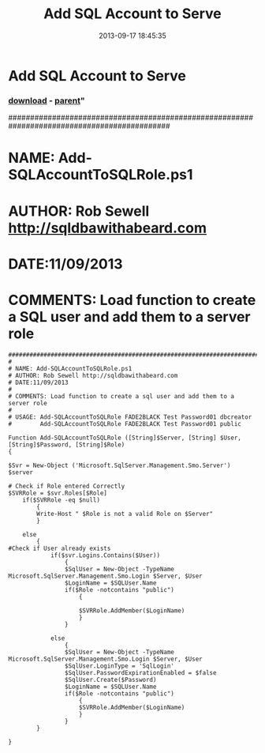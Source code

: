 ﻿---
pid:            4475
parent:         4461
children:       
poster:         Rob Sewell
title:          Add SQL Account to Serve
date:           2013-09-17 18:45:35
format:         posh
---

# Add SQL Account to Serve

### [download](4475.ps1) - [parent](4461.md)"

#############################################################################################
#
# NAME: Add-SQLAccountToSQLRole.ps1
# AUTHOR: Rob Sewell http://sqldbawithabeard.com
# DATE:11/09/2013
#
# COMMENTS: Load function to create a SQL user and add them to a server role

```posh
#############################################################################################
#
# NAME: Add-SQLAccountToSQLRole.ps1
# AUTHOR: Rob Sewell http://sqldbawithabeard.com
# DATE:11/09/2013
#
# COMMENTS: Load function to create a sql user and add them to a server role
#
# USAGE: Add-SQLAccountToSQLRole FADE2BLACK Test Password01 dbcreator
#        Add-SQLAccountToSQLRole FADE2BLACK Test Password01 public

Function Add-SQLAccountToSQLRole ([String]$Server, [String] $User, [String]$Password, [String]$Role)
{

$Svr = New-Object ('Microsoft.SqlServer.Management.Smo.Server') $server

# Check if Role entered Correctly
$SVRRole = $svr.Roles[$Role]
    if($SVRRole -eq $null)
        {
        Write-Host " $Role is not a valid Role on $Server"
        }

    else
        {
#Check if User already exists
    		if($svr.Logins.Contains($User))
			    {
                $SqlUser = New-Object -TypeName Microsoft.SqlServer.Management.Smo.Login $Server, $User
                $LoginName = $SQLUser.Name
                if($Role -notcontains "public")
                    {
                    
                    $SVRRole.AddMember($LoginName)
                    }
                }

            else
                {
                $SqlUser = New-Object -TypeName Microsoft.SqlServer.Management.Smo.Login $Server, $User
                $SqlUser.LoginType = 'SqlLogin'
                $SqlUser.PasswordExpirationEnabled = $false
                $SqlUser.Create($Password)
                $LoginName = $SQLUser.Name
                if($Role -notcontains "public")
                    {
                    $SVRRole.AddMember($LoginName)
                    }
                }
        }

}


```
